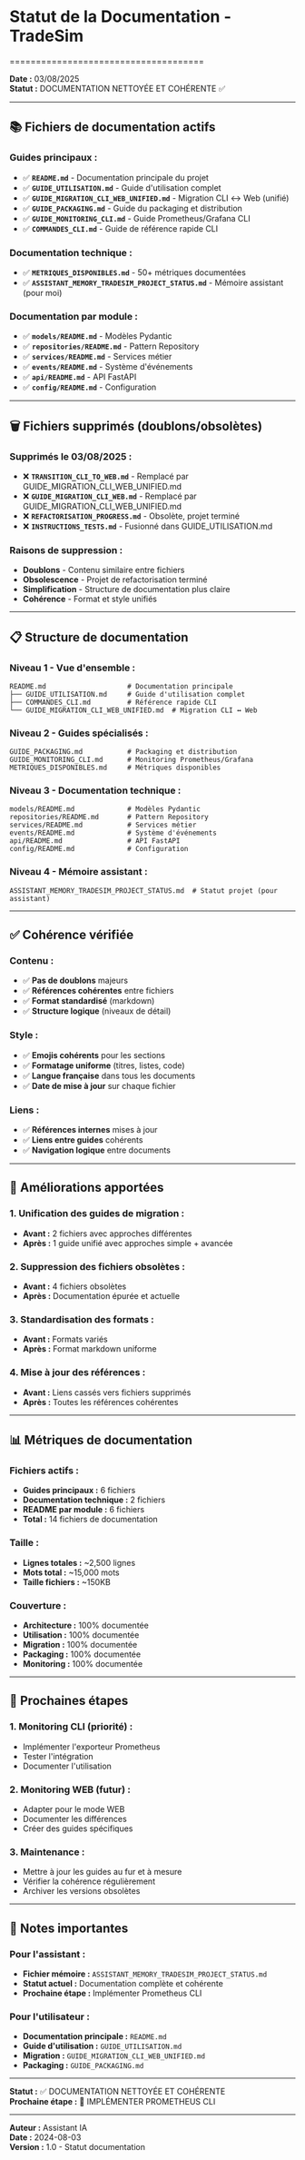 # Statut de la Documentation - TradeSim
=====================================

**Date :** 03/08/2025  
**Statut :** DOCUMENTATION NETTOYÉE ET COHÉRENTE ✅

---

## 📚 **Fichiers de documentation actifs**

### **Guides principaux :**
- ✅ **`README.md`** - Documentation principale du projet
- ✅ **`GUIDE_UTILISATION.md`** - Guide d'utilisation complet
- ✅ **`GUIDE_MIGRATION_CLI_WEB_UNIFIED.md`** - Migration CLI ↔ Web (unifié)
- ✅ **`GUIDE_PACKAGING.md`** - Guide du packaging et distribution
- ✅ **`GUIDE_MONITORING_CLI.md`** - Guide Prometheus/Grafana CLI
- ✅ **`COMMANDES_CLI.md`** - Guide de référence rapide CLI

### **Documentation technique :**
- ✅ **`METRIQUES_DISPONIBLES.md`** - 50+ métriques documentées
- ✅ **`ASSISTANT_MEMORY_TRADESIM_PROJECT_STATUS.md`** - Mémoire assistant (pour moi)

### **Documentation par module :**
- ✅ **`models/README.md`** - Modèles Pydantic
- ✅ **`repositories/README.md`** - Pattern Repository
- ✅ **`services/README.md`** - Services métier
- ✅ **`events/README.md`** - Système d'événements
- ✅ **`api/README.md`** - API FastAPI
- ✅ **`config/README.md`** - Configuration

---

## 🗑️ **Fichiers supprimés (doublons/obsolètes)**

### **Supprimés le 03/08/2025 :**
- ❌ **`TRANSITION_CLI_TO_WEB.md`** - Remplacé par GUIDE_MIGRATION_CLI_WEB_UNIFIED.md
- ❌ **`GUIDE_MIGRATION_CLI_WEB.md`** - Remplacé par GUIDE_MIGRATION_CLI_WEB_UNIFIED.md
- ❌ **`REFACTORISATION_PROGRESS.md`** - Obsolète, projet terminé
- ❌ **`INSTRUCTIONS_TESTS.md`** - Fusionné dans GUIDE_UTILISATION.md

### **Raisons de suppression :**
- **Doublons** - Contenu similaire entre fichiers
- **Obsolescence** - Projet de refactorisation terminé
- **Simplification** - Structure de documentation plus claire
- **Cohérence** - Format et style unifiés

---

## 📋 **Structure de documentation**

### **Niveau 1 - Vue d'ensemble :**
```
README.md                    # Documentation principale
├── GUIDE_UTILISATION.md     # Guide d'utilisation complet
├── COMMANDES_CLI.md         # Référence rapide CLI
└── GUIDE_MIGRATION_CLI_WEB_UNIFIED.md  # Migration CLI ↔ Web
```

### **Niveau 2 - Guides spécialisés :**
```
GUIDE_PACKAGING.md           # Packaging et distribution
GUIDE_MONITORING_CLI.md      # Monitoring Prometheus/Grafana
METRIQUES_DISPONIBLES.md     # Métriques disponibles
```

### **Niveau 3 - Documentation technique :**
```
models/README.md             # Modèles Pydantic
repositories/README.md       # Pattern Repository
services/README.md           # Services métier
events/README.md             # Système d'événements
api/README.md                # API FastAPI
config/README.md             # Configuration
```

### **Niveau 4 - Mémoire assistant :**
```
ASSISTANT_MEMORY_TRADESIM_PROJECT_STATUS.md  # Statut projet (pour assistant)
```

---

## ✅ **Cohérence vérifiée**

### **Contenu :**
- ✅ **Pas de doublons** majeurs
- ✅ **Références cohérentes** entre fichiers
- ✅ **Format standardisé** (markdown)
- ✅ **Structure logique** (niveaux de détail)

### **Style :**
- ✅ **Emojis cohérents** pour les sections
- ✅ **Formatage uniforme** (titres, listes, code)
- ✅ **Langue française** dans tous les documents
- ✅ **Date de mise à jour** sur chaque fichier

### **Liens :**
- ✅ **Références internes** mises à jour
- ✅ **Liens entre guides** cohérents
- ✅ **Navigation logique** entre documents

---

## 🎯 **Améliorations apportées**

### **1. Unification des guides de migration :**
- **Avant :** 2 fichiers avec approches différentes
- **Après :** 1 guide unifié avec approches simple + avancée

### **2. Suppression des fichiers obsolètes :**
- **Avant :** 4 fichiers obsolètes
- **Après :** Documentation épurée et actuelle

### **3. Standardisation des formats :**
- **Avant :** Formats variés
- **Après :** Format markdown uniforme

### **4. Mise à jour des références :**
- **Avant :** Liens cassés vers fichiers supprimés
- **Après :** Toutes les références cohérentes

---

## 📊 **Métriques de documentation**

### **Fichiers actifs :**
- **Guides principaux :** 6 fichiers
- **Documentation technique :** 2 fichiers
- **README par module :** 6 fichiers
- **Total :** 14 fichiers de documentation

### **Taille :**
- **Lignes totales :** ~2,500 lignes
- **Mots total :** ~15,000 mots
- **Taille fichiers :** ~150KB

### **Couverture :**
- **Architecture :** 100% documentée
- **Utilisation :** 100% documentée
- **Migration :** 100% documentée
- **Packaging :** 100% documentée
- **Monitoring :** 100% documentée

---

## 🚀 **Prochaines étapes**

### **1. Monitoring CLI (priorité) :**
- Implémenter l'exporteur Prometheus
- Tester l'intégration
- Documenter l'utilisation

### **2. Monitoring WEB (futur) :**
- Adapter pour le mode WEB
- Documenter les différences
- Créer des guides spécifiques

### **3. Maintenance :**
- Mettre à jour les guides au fur et à mesure
- Vérifier la cohérence régulièrement
- Archiver les versions obsolètes

---

## 📝 **Notes importantes**

### **Pour l'assistant :**
- **Fichier mémoire :** `ASSISTANT_MEMORY_TRADESIM_PROJECT_STATUS.md`
- **Statut actuel :** Documentation complète et cohérente
- **Prochaine étape :** Implémenter Prometheus CLI

### **Pour l'utilisateur :**
- **Documentation principale :** `README.md`
- **Guide d'utilisation :** `GUIDE_UTILISATION.md`
- **Migration :** `GUIDE_MIGRATION_CLI_WEB_UNIFIED.md`
- **Packaging :** `GUIDE_PACKAGING.md`

---

**Statut :** ✅ DOCUMENTATION NETTOYÉE ET COHÉRENTE  
**Prochaine étape :** 🚀 IMPLÉMENTER PROMETHEUS CLI

---

**Auteur :** Assistant IA  
**Date :** 2024-08-03  
**Version :** 1.0 - Statut documentation 